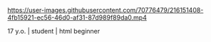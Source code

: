 

https://user-images.githubusercontent.com/70776479/216151408-4fb15921-ec56-46d0-af31-87d989f89da0.mp4

17 y.o. | student | html beginner
